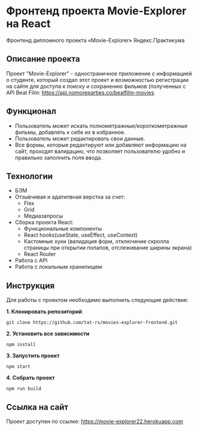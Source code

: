 # Фронтенд проекта Movie-Explorer на React

Фронтенд дипломного проекта «Movie-Explorer» Яндекс.Практикума

## Описание проекта

Проект "Movie-Explorer" - одностраничное приложение с информацией о студенте, который создал этот проект и возможностью регистрации на сайте для доступа к поиску и сохранению фильмов (полученных с APi Beat Film: <a href="https://api.nomoreparties.co/beatfilm-movies">https://api.nomoreparties.co/beatfilm-movies</a>.

## Функционал  
* Пользователь может искать полнометражные/короткометражные фильмы, добавлять к себе их в избранное.
* Пользователь может редактировать свои данные.
* Все формы, которые редактируют или добавляют информацию на сайт, проходят валидацию, что позволяет пользователю удобно и правильно заполнить поля ввода.

## Технологии
* БЭМ
* Отзывчивая и адатипвная верстка за счет: 
    * Flex
    * Grid
    * Медиазапросы
* Сборка проекта React:
    * Функциональные компоненты
    * React hooks(useState, useEffect, useContext)
    * Кастомные хуки (валидация форм, отключение скролла страницы при открытии попапов, отслеживание ширины экрана)
    * React Router
* Работа с API
* Работа с локальным хранилищем

## Инструкция

Для работы с проектом необходимо выполнить следующие действия:

__1. Клонировать репозиторий__

`git clone https://github.com/tat-rs/movies-explorer-frontend.git`

__2. Установить все зависимости__

`npm install`

__3. Запустить проект__

`npm start`

__4. Собрать проект__

`npm run build`

## Ссылка на сайт

Проект доступен по ссылке: <a href="https://movie-explorer22.herokuapp.com" target="_blank" rel="noopener">https://movie-explorer22.herokuapp.com</a>
